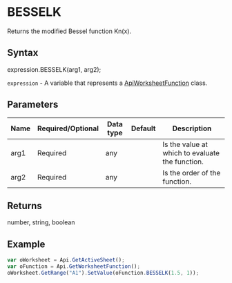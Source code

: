 # BESSELK

Returns the modified Bessel function Kn(x).

## Syntax

expression.BESSELK(arg1, arg2);

`expression` - A variable that represents a [ApiWorksheetFunction](../ApiWorksheetFunction.md) class.

## Parameters

| **Name** | **Required/Optional** | **Data type** | **Default** | **Description** |
| ------------- | ------------- | ------------- | ------------- | ------------- |
| arg1 | Required | any |  | Is the value at which to evaluate the function. |
| arg2 | Required | any |  | Is the order of the function. |

## Returns

number, string, boolean

## Example



```javascript
var oWorksheet = Api.GetActiveSheet();
var oFunction = Api.GetWorksheetFunction();
oWorksheet.GetRange("A1").SetValue(oFunction.BESSELK(1.5, 1));
```
